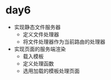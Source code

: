 # day6
- 实现静态文件服务器
  - 定义文件处理器
  - 将文件处理器作为当前路由的处理器
- 实现页面的服务端渲染
  - 载入模板
  - 定义处理函数
  - 选用加载的模板处理页面